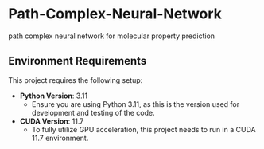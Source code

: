 # Path-Complex-Neural-Network
path complex neural network for molecular property prediction


## Environment Requirements

This project requires the following setup:

- **Python Version**: 3.11
  - Ensure you are using Python 3.11, as this is the version used for development and testing of the code.
- **CUDA Version**: 11.7
  - To fully utilize GPU acceleration, this project needs to run in a CUDA 11.7 environment.
